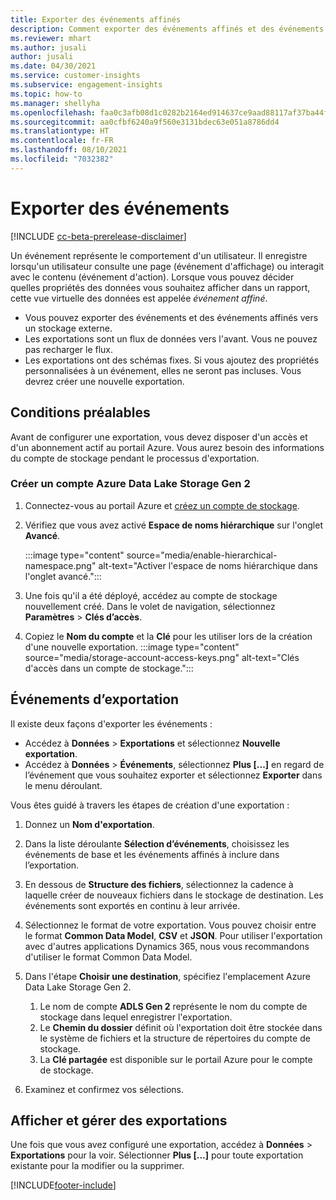 ```yaml
---
title: Exporter des événements affinés
description: Comment exporter des événements affinés et des événements de base.
ms.reviewer: mhart
ms.author: jusali
author: jusali
ms.date: 04/30/2021
ms.service: customer-insights
ms.subservice: engagement-insights
ms.topic: how-to
ms.manager: shellyha
ms.openlocfilehash: faa0c3afb08d1c0282b2164ed914637ce9aad88117af37ba44fdb81e7610e574
ms.sourcegitcommit: aa0cfbf6240a9f560e3131bdec63e051a8786dd4
ms.translationtype: HT
ms.contentlocale: fr-FR
ms.lasthandoff: 08/10/2021
ms.locfileid: "7032382"
---
```

# <a name="export-events"></a>Exporter des événements

[!INCLUDE [cc-beta-prerelease-disclaimer](includes/cc-beta-prerelease-disclaimer.md)]

Un événement représente le comportement d'un utilisateur. Il enregistre lorsqu'un utilisateur consulte une page (événement d'affichage) ou interagit avec le contenu (événement d'action). Lorsque vous pouvez décider quelles propriétés des données vous souhaitez afficher dans un rapport, cette vue virtuelle des données est appelée *événement affiné*. 

- Vous pouvez exporter des événements et des événements affinés vers un stockage externe. 
- Les exportations sont un flux de données vers l'avant. Vous ne pouvez pas recharger le flux. 
- Les exportations ont des schémas fixes. Si vous ajoutez des propriétés personnalisées à un événement, elles ne seront pas incluses. Vous devrez créer une nouvelle exportation.

## <a name="prerequisites"></a>Conditions préalables

Avant de configurer une exportation, vous devez disposer d'un accès et d'un abonnement actif au portail Azure. Vous aurez besoin des informations du compte de stockage pendant le processus d'exportation. 

### <a name="create-an-azure-data-lake-storage-gen-2-accounts"></a>Créer un compte Azure Data Lake Storage Gen 2

1. Connectez-vous au portail Azure et [créez un compte de stockage](/azure/storage/common/storage-account-create). 

1. Vérifiez que vous avez activé **Espace de noms hiérarchique** sur l'onglet **Avancé**. 

   :::image type="content" source="media/enable-hierarchical-namespace.png" alt-text="Activer l'espace de noms hiérarchique dans l'onglet avancé.":::

1. Une fois qu'il a été déployé, accédez au compte de stockage nouvellement créé. Dans le volet de navigation, sélectionnez **Paramètres** > **Clés d’accès**. 

1. Copiez le **Nom du compte** et la **Clé** pour les utiliser lors de la création d'une nouvelle exportation.
   :::image type="content" source="media/storage-account-access-keys.png" alt-text="Clés d'accès dans un compte de stockage.":::

## <a name="export-events"></a>Événements d’exportation

Il existe deux façons d'exporter les événements : 
- Accédez à **Données** > **Exportations** et sélectionnez **Nouvelle exportation**.
- Accédez à **Données** > **Événements**, sélectionnez **Plus [...]** en regard de l’événement que vous souhaitez exporter et sélectionnez **Exporter** dans le menu déroulant. 

Vous êtes guidé à travers les étapes de création d'une exportation :

1. Donnez un **Nom d'exportation**.

1. Dans la liste déroulante **Sélection d’événements**, choisissez les événements de base et les événements affinés à inclure dans l’exportation. 

1. En dessous de **Structure des fichiers**, sélectionnez la cadence à laquelle créer de nouveaux fichiers dans le stockage de destination. Les événements sont exportés en continu à leur arrivée.

1. Sélectionnez le format de votre exportation. Vous pouvez choisir entre le format **Common Data Model**, **CSV** et **JSON**. Pour utiliser l'exportation avec d'autres applications Dynamics 365, nous vous recommandons d'utiliser le format Common Data Model.

1. Dans l'étape **Choisir une destination**, spécifiez l'emplacement Azure Data Lake Storage Gen 2.
    1. Le nom de compte **ADLS Gen 2** représente le nom du compte de stockage dans lequel enregistrer l'exportation. 
    1. Le **Chemin du dossier** définit où l'exportation doit être stockée dans le système de fichiers et la structure de répertoires du compte de stockage.
    1. La **Clé partagée** est disponible sur le portail Azure pour le compte de stockage.

1. Examinez et confirmez vos sélections.

## <a name="view-and-manage-exports"></a>Afficher et gérer des exportations

Une fois que vous avez configuré une exportation, accédez à **Données** > **Exportations** pour la voir. Sélectionner **Plus [...]** pour toute exportation existante pour la modifier ou la supprimer.


[!INCLUDE[footer-include](../includes/footer-banner.md)]